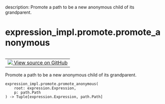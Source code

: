 description: Promote a path to be a new anonymous child of its grandparent.

<div itemscope itemtype="http://developers.google.com/ReferenceObject">
<meta itemprop="name" content="expression_impl.promote.promote_anonymous" />
<meta itemprop="path" content="Stable" />
</div>

# expression_impl.promote.promote_anonymous

<!-- Insert buttons and diff -->

<table class="tfo-notebook-buttons tfo-api nocontent" align="left">
<td>
  <a target="_blank" href="https://github.com/google/struct2tensor/blob/master/struct2tensor/expression_impl/promote.py">
    <img src="https://www.tensorflow.org/images/GitHub-Mark-32px.png" />
    View source on GitHub
  </a>
</td>
</table>



Promote a path to be a new anonymous child of its grandparent.

<pre class="devsite-click-to-copy prettyprint lang-py tfo-signature-link">
<code>expression_impl.promote.promote_anonymous(
    root: expression.Expression,
    p: path.Path
) -> Tuple[expression.Expression, path.Path]
</code></pre>



<!-- Placeholder for "Used in" -->
